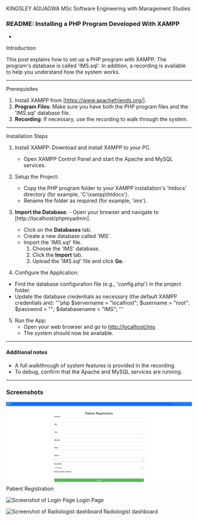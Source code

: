 KINGSLEY AGUAGWA
MSc Software Engineering with Management Studies



### README: Installing a PHP Program Developed With XAMPP

-
 Introduction:

This post explains how to set up a PHP program with XAMPP. The program's database is called 'IMS.sql'. In addition, a recording is available to help you understand how the system works.

---

Prerequisites

1. Install XAMPP from [https://www.apachefriends.org/].
2. **Program Files**: Make sure you have both the PHP program files and the 'IMS.sql' database file.
3. **Recording**: If necessary, use the recording to walk through the system.

---

Installation Steps

1. Install XAMPP: Download and install XAMPP to your PC.
   - Open XAMPP Control Panel and start the 
Apache and 
MySQL services.

2. Setup the Project:
   - Copy the PHP program folder to your XAMPP installation's 'htdocs' directory (for example, 'C:\xampp\htdocs\').
   - Rename the folder as required (for example, 'ims').

3. **Import the Database**: - Open your browser and navigate to [http://localhost/phpmyadmin].
   - Click on the **Databases** tab.
   - Create a new database called 'IMS'.
   - Import the 'IMS.sql' file.
     1. Choose the 'IMS' database.
     2. Click the **Import** tab.
     3. Upload the 'IMS.sql' file and click **Go**.

4.  Configure the Application:
   - Find the database configuration file (e.g., 'config.php') in the project folder.
   - Update the database credentials as necessary (the default XAMPP credentials are):
     '''php
     $servername = "localhost"; $username = "root"; $password = ""; $databasename = "IMS"; '''

5. Run the App:
   - Open your web browser and go to [http://localhost/ims](http://localhost/ims/public/login.php) 
   - The system should now be available.

---

#### Additional notes

- A full walkthrough of system features is provided in the recording.
- To debug, confirm that the Apache and MySQL services are running.

---

### Screenshots

![Screenshot of patient Registration](https://github.com/ugosonic/Image_management_system/blob/main/Screenshot%20(238).png?raw=true)
Patient Registration

![Screenshot of Login Page](https://github.com/ugosonic/Image_management_system/screenshot/blob/main/Screenshot%20(239).png?raw=true)
Login Page

![Screenshot of Radiologist dashboard](https://github.com/ugosonic/Image_management_system/screenshot/blob/main/Screenshot%20(240).png?raw=true)
Radiologist dashboard




